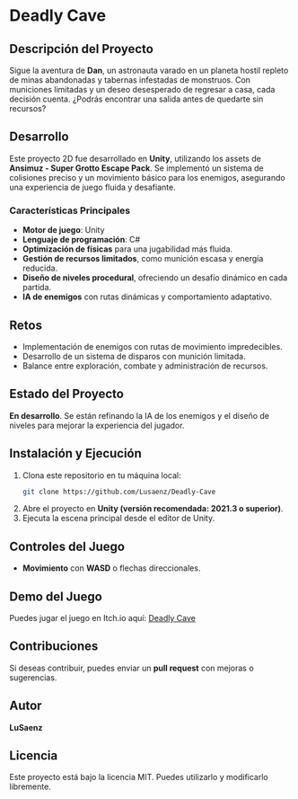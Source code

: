 # Deadly Cave

## Descripción del Proyecto

Sigue la aventura de **Dan**, un astronauta varado en un planeta hostil repleto de minas abandonadas y tabernas infestadas de monstruos. Con municiones limitadas y un deseo desesperado de regresar a casa, cada decisión cuenta. ¿Podrás encontrar una salida antes de quedarte sin recursos?

## Desarrollo

Este proyecto 2D fue desarrollado en **Unity**, utilizando los assets de **Ansimuz - Super Grotto Escape Pack**. Se implementó un sistema de colisiones preciso y un movimiento básico para los enemigos, asegurando una experiencia de juego fluida y desafiante.

### Características Principales

- **Motor de juego**: Unity
- **Lenguaje de programación**: C#
- **Optimización de físicas** para una jugabilidad más fluida.
- **Gestión de recursos limitados**, como munición escasa y energía reducida.
- **Diseño de niveles procedural**, ofreciendo un desafío dinámico en cada partida.
- **IA de enemigos** con rutas dinámicas y comportamiento adaptativo.

## Retos

- Implementación de enemigos con rutas de movimiento impredecibles.
- Desarrollo de un sistema de disparos con munición limitada.
- Balance entre exploración, combate y administración de recursos.

## Estado del Proyecto

**En desarrollo**. Se están refinando la IA de los enemigos y el diseño de niveles para mejorar la experiencia del jugador.

## Instalación y Ejecución

1. Clona este repositorio en tu máquina local:
   ```sh
   git clone https://github.com/Lusaenz/Deadly-Cave
   ```
2. Abre el proyecto en **Unity (versión recomendada: 2021.3 o superior)**.
3. Ejecuta la escena principal desde el editor de Unity.

## Controles del Juego

- **Movimiento** con **WASD** o flechas direccionales.

## Demo del Juego

Puedes jugar el juego en Itch.io aquí: [Deadly Cave](https://lusaenz.itch.io/echoes-of-the-abyss)

## Contribuciones

Si deseas contribuir, puedes enviar un **pull request** con mejoras o sugerencias.

## Autor

**LuSaenz**

## Licencia

Este proyecto está bajo la licencia MIT. Puedes utilizarlo y modificarlo libremente.
